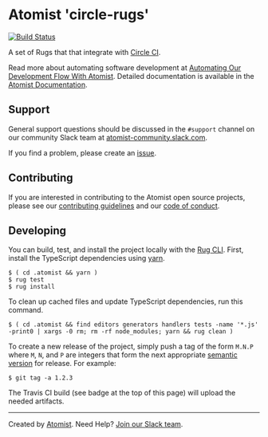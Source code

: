 # Atomist 'circle-rugs'

[![Build Status](https://travis-ci.org/atomist/circle-rugs.svg?branch=master)](https://travis-ci.org/atomist/circle-rugs)

A set of Rugs that that integrate with [Circle CI][circle].

[circle]: https://circleci.com/

Read more about automating software development
at [Automating Our Development Flow With Atomist][blog].  Detailed
documentation is available in the [Atomist Documentation][docs].

[blog]: https://medium.com/the-composition/automating-our-development-flow-with-atomist-6b0ec73348b6#.hwa55uv8o
[docs]: http://docs.atomist.com/

## Support

General support questions should be discussed in the `#support`
channel on our community Slack team
at [atomist-community.slack.com][slack].

If you find a problem, please create an [issue][].

[issue]: https://github.com/atomist/circle-rugs/issues

## Contributing

If you are interested in contributing to the Atomist open source
projects, please see our [contributing guidelines][contrib] and
our [code of conduct][code].

[contrib]: https://github.com/atomist/welcome/blob/master/CONTRIBUTING.md
[code]: https://github.com/atomist/welcome/blob/master/CODE_OF_CONDUCT.md

## Developing

You can build, test, and install the project locally with
the [Rug CLI][cli].  First, install the TypeScript dependencies
using [yarn][].

[cli]: https://github.com/atomist/rug-cli
[yarn]: https://yarnpkg.com/

```
$ ( cd .atomist && yarn )
$ rug test
$ rug install
```

To clean up cached files and update TypeScript dependencies, run this
command.

```
$ ( cd .atomist && find editors generators handlers tests -name '*.js' -print0 | xargs -0 rm; rm -rf node_modules; yarn && rug clean )
```

To create a new release of the project, simply push a tag of the form
`M.N.P` where `M`, `N`, and `P` are integers that form the next
appropriate [semantic version][semver] for release.  For example:

[semver]: http://semver.org

```
$ git tag -a 1.2.3
```

The Travis CI build (see badge at the top of this page) will upload
the needed artifacts.

---
Created by [Atomist][atomist].
Need Help?  [Join our Slack team][slack].

[atomist]: https://www.atomist.com/
[slack]: https://join.atomist.com/
